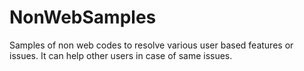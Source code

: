 # NonWebSamples
Samples of non web codes to resolve various user based features or issues. It can help other users in case of same issues.
